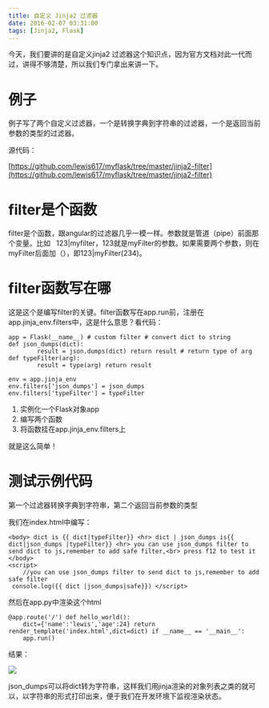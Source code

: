 ```yaml
---
title: 自定义 Jinja2 过滤器
date: 2016-02-07 03:31:00
tags: [Jinja2, Flask]
---
```


今天，我们要讲的是自定义jinja2 过滤器这个知识点，因为官方文档对此一代而过，讲得不够清楚，所以我们专门拿出来讲一下。

# 例子

例子写了两个自定义过滤器，一个是转换字典到字符串的过滤器，一个是返回当前参数的类型的过滤器。

源代码：

[https://github.com/lewis617/myflask/tree/master/jinja2-filter](https://github.com/lewis617/myflask/tree/master/jinja2-filter)

# filter是个函数

filter是个函数，跟angular的过滤器几乎一模一样。参数就是管道（pipe）前面那个变量。比如   123|myfilter，123就是myFilter的参数。如果需要两个参数，则在myFilter后面加（），即123|myFilter(234)。

# filter函数写在哪

这是这个是编写filter的关键。filter函数写在app.run前，注册在app.jinja_env.filters中，这是什么意思？看代码：

```
app = Flask(__name__) # custom filter # convert dict to string
def json_dumps(dict):
        result = json.dumps(dict) return result # return type of arg
def typeFilter(arg):
        result = type(arg) return result

env = app.jinja_env
env.filters['json_dumps'] = json_dumps
env.filters['typeFilter'] = typeFilter
```

1.  实例化一个Flask对象app
2.  编写两个函数
3.  将函数挂在app.jinja_env.filters上

就是这么简单！

# 测试示例代码

第一个过滤器转换字典到字符串，第二个返回当前参数的类型

我们在index.html中编写：

```
<body> dict is {{ dict|typeFilter}} <hr> dict | json_dumps is{{ dict|json_dumps |typeFilter}} <hr> you can use json_dumps filter to send dict to js,remember to add safe filter,<br> press f12 to test it </body>
<script>
    //you can use json_dumps filter to send dict to js,remember to add safe filter
 console.log({{ dict |json_dumps|safe}}) </script>
```

然后在app.py中渲染这个html

```
@app.route('/') def hello_world():
    dict={'name':'lewis','age':24} return render_template('index.html',dict=dict) if __name__ == '__main__':
    app.run()
```

结果：

![](https://ws1.sinaimg.cn/large/83900b4egw1f9yh3fdydqj20g408ojsr.jpg)

json_dumps可以将dict转为字符串，这样我们用jinja渲染的对象列表之类的就可以，以字符串的形式打印出来，便于我们在开发环境下监视渲染状态。